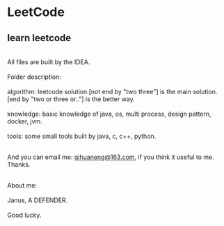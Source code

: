 # LeetCode
## learn leetcode

<br>All files are built by the IDEA.<br><br>
Folder description:<br><br>
algorithm: leetcode solution.[not end by "two three"] is the main solution. [end by "two or three or.."] is the better way. <br><br>
knowledge: basic knowledge of java, os, multi process, design pattern, docker, jvm. <br><br>
tools: some small tools built by java, c, c++, python.<br><br>

And you can email me: qihuaneng@163.com, if you think it useful to me. Thanks. <br><br>

About me:<br><br>
Janus, A DEFENDER.<br><br>
Good lucky.<br><br>
